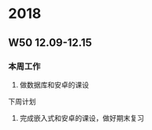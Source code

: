 # 2018
## W50 12.09-12.15
### 本周工作 
<ol>
<li>做数据库和安卓的课设</li> 
</ol>
下周计划 
<ol>
<li> 完成嵌入式和安卓的课设，做好期末复习</li> 
</ol>

